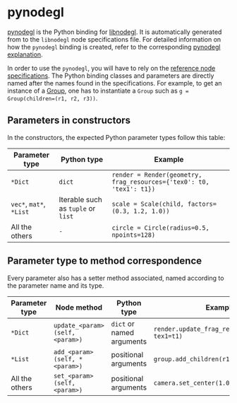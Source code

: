 pynodegl
========

[pynodegl][pynodegl] is the Python binding for [libnodegl][libnodegl]. It is
automatically generated from to the `libnodegl` node specifications file.  For
detailed information on how the `pynodegl` binding is created, refer to the
corresponding [pynodegl explanation][expl-pynodegl].

In order to use the `pynodegl`, you will have to rely on the [reference node
specifications][ref-libnodegl]. The Python binding classes and parameters are
directly named after the names found in the specifications. For example, to get
an instance of a [Group][ref-libnodegl-group], one has to instantiate a `Group`
such as `g = Group(children=(r1, r2, r3))`.

## Parameters in constructors

In the constructors, the expected Python parameter types follow this table:

Parameter type          | Python type                         | Example
----------------------- | ----------------------------------- | ------------
`*Dict`                 | `dict`                              | `render = Render(geometry, frag_resources={'tex0': t0, 'tex1': t1})`
`vec*`, `mat*`, `*List` | Iterable such as `tuple` or `list`  | `scale = Scale(child, factors=(0.3, 1.2, 1.0))`
All the others          | `-`                                 | `circle = Circle(radius=0.5, npoints=128)`

## Parameter type to method correspondence

Every parameter also has a setter method associated, named according to the
parameter name and its type.

Parameter type | Node method                      | Python <param> type        | Example
-------------- | -------------------------------- | -------------------------- | --------
`*Dict`        | `update_<param>(self, <param>)`  | `dict` or named arguments  | `render.update_frag_resources(tex0=t0, tex1=t1)`
`*List`        | `add_<param>(self, *<param>)`    | positional arguments       | `group.add_children(r1, r2, r3)`
All the others | `set_<param>(self, <param>)`     | positional arguments       | `camera.set_center(1.0, -1.0, 0.5)`

[pynodegl]: /pynodegl
[libnodegl]: /libnodegl
[expl-pynodegl]: /doc/dev/expl/pynodegl.md
[ref-libnodegl]: /libnodegl/doc/libnodegl.md
[ref-libnodegl-group]: /libnodegl/doc/libnodegl.md#group
